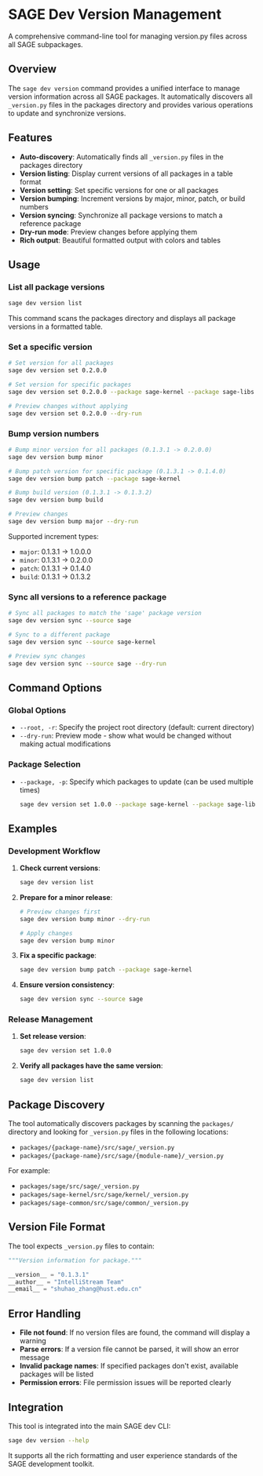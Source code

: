 # SAGE Dev Version Management

A comprehensive command-line tool for managing version.py files across all SAGE subpackages.

## Overview

The `sage dev version` command provides a unified interface to manage version information across all SAGE packages. It automatically discovers all `_version.py` files in the packages directory and provides various operations to update and synchronize versions.

## Features

- **Auto-discovery**: Automatically finds all `_version.py` files in the packages directory
- **Version listing**: Display current versions of all packages in a table format
- **Version setting**: Set specific versions for one or all packages
- **Version bumping**: Increment versions by major, minor, patch, or build numbers
- **Version syncing**: Synchronize all package versions to match a reference package
- **Dry-run mode**: Preview changes before applying them
- **Rich output**: Beautiful formatted output with colors and tables

## Usage

### List all package versions

```bash
sage dev version list
```

This command scans the packages directory and displays all package versions in a formatted table.

### Set a specific version

```bash
# Set version for all packages
sage dev version set 0.2.0.0

# Set version for specific packages
sage dev version set 0.2.0.0 --package sage-kernel --package sage-libs

# Preview changes without applying
sage dev version set 0.2.0.0 --dry-run
```

### Bump version numbers

```bash
# Bump minor version for all packages (0.1.3.1 -> 0.2.0.0)
sage dev version bump minor

# Bump patch version for specific package (0.1.3.1 -> 0.1.4.0)
sage dev version bump patch --package sage-kernel

# Bump build version (0.1.3.1 -> 0.1.3.2)
sage dev version bump build

# Preview changes
sage dev version bump major --dry-run
```

Supported increment types:
- `major`: 0.1.3.1 → 1.0.0.0
- `minor`: 0.1.3.1 → 0.2.0.0  
- `patch`: 0.1.3.1 → 0.1.4.0
- `build`: 0.1.3.1 → 0.1.3.2

### Sync all versions to a reference package

```bash
# Sync all packages to match the 'sage' package version
sage dev version sync --source sage

# Sync to a different package
sage dev version sync --source sage-kernel

# Preview sync changes
sage dev version sync --source sage --dry-run
```

## Command Options

### Global Options

- `--root, -r`: Specify the project root directory (default: current directory)
- `--dry-run`: Preview mode - show what would be changed without making actual modifications

### Package Selection

- `--package, -p`: Specify which packages to update (can be used multiple times)
  ```bash
  sage dev version set 1.0.0 --package sage-kernel --package sage-libs
  ```

## Examples

### Development Workflow

1. **Check current versions**:
   ```bash
   sage dev version list
   ```

2. **Prepare for a minor release**:
   ```bash
   # Preview changes first
   sage dev version bump minor --dry-run
   
   # Apply changes
   sage dev version bump minor
   ```

3. **Fix a specific package**:
   ```bash
   sage dev version bump patch --package sage-kernel
   ```

4. **Ensure version consistency**:
   ```bash
   sage dev version sync --source sage
   ```

### Release Management

1. **Set release version**:
   ```bash
   sage dev version set 1.0.0
   ```

2. **Verify all packages have the same version**:
   ```bash
   sage dev version list
   ```

## Package Discovery

The tool automatically discovers packages by scanning the `packages/` directory and looking for `_version.py` files in the following locations:

- `packages/{package-name}/src/sage/_version.py`
- `packages/{package-name}/src/sage/{module-name}/_version.py`

For example:
- `packages/sage/src/sage/_version.py`
- `packages/sage-kernel/src/sage/kernel/_version.py`
- `packages/sage-common/src/sage/common/_version.py`

## Version File Format

The tool expects `_version.py` files to contain:

```python
"""Version information for package."""

__version__ = "0.1.3.1"
__author__ = "IntelliStream Team"
__email__ = "shuhao_zhang@hust.edu.cn"
```

## Error Handling

- **File not found**: If no version files are found, the command will display a warning
- **Parse errors**: If a version file cannot be parsed, it will show an error message
- **Invalid package names**: If specified packages don't exist, available packages will be listed
- **Permission errors**: File permission issues will be reported clearly

## Integration

This tool is integrated into the main SAGE dev CLI:

```bash
sage dev version --help
```

It supports all the rich formatting and user experience standards of the SAGE development toolkit.